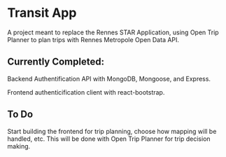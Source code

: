 # Transit App

A project meant to replace the Rennes STAR Application, using Open Trip Planner to plan trips with Rennes Metropole Open Data API.

## Currently Completed:

Backend Authentification API with MongoDB, Mongoose, and Express.

Frontend authenticification client with react-bootstrap.

## To Do

Start building the frontend for trip planning, choose how mapping will be handled, etc. This will be done with Open Trip Planner for trip decision making.
